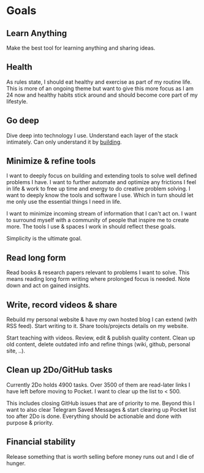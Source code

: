 # Goals

## Learn Anything

Make the best tool for learning anything and sharing ideas.

## Health

As rules state, I should eat healthy and exercise as part of my routine life. This is more of an ongoing theme but want to give this more focus as I am 24 now and healthy habits stick around and should become core part of my lifestyle.

## Go deep

Dive deep into technology I use. Understand each layer of the stack intimately. Can only understand it by [building](https://github.com/nikitavoloboev/build-to-learn).

## Minimize & refine tools

I want to deeply focus on building and extending tools to solve well defined problems I have. I want to further automate and optimize any frictions I feel in life & work to free up time and energy to do creative problem solving. I want to deeply know the tools and software I use. Which in turn should let me only use the essential things I need in life.

I want to minimize incoming stream of information that I can't act on. I want to surround myself with a community of people that inspire me to create more. The tools I use & spaces I work in should reflect these goals.

Simplicity is the ultimate goal.

## Read long form

Read books & research papers relevant to problems I want to solve. This means reading long form writing where prolonged focus is needed. Note down and act on gained insights.

## Write, record videos & share

Rebuild my personal website & have my own hosted blog I can extend (with RSS feed). Start writing to it. Share tools/projects details on my website.

Start teaching with videos. Review, edit & publish quality content. Clean up old content, delete outdated info and refine things (wiki, github, personal site, ..).

## Clean up 2Do/GitHub tasks

Currently 2Do holds 4900 tasks. Over 3500 of them are read-later links I have left before moving to Pocket. I want to clear up the list to < 500.

This includes closing GitHub issues that are of priority to me. Beyond this I want to also clear Telegram Saved Messages & start clearing up Pocket list too after 2Do is done. Everything should be actionable and done with purpose & priority.

## Financial stability

Release something that is worth selling before money runs out and I die of hunger.
